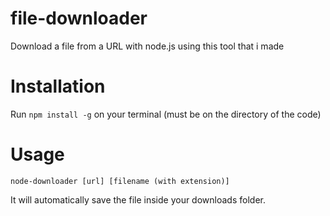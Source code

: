 # file-downloader
Download a file from a URL with node.js using this tool that i made

# Installation

Run `npm install -g` on your terminal (must be on the directory of the code)

# Usage

`node-downloader [url] [filename (with extension)]`

It will automatically save the file inside your downloads folder.